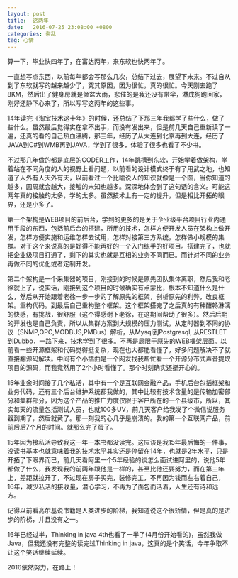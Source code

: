 ```yaml
---
layout: post
title:  这两年
date:   2016-07-25 23:08:00 +0800
categories: 杂乱
tag: 心情
---
```


算一下，毕业快四年了，在富达两年，来东软也快两年了。


一直想写点东西，以前每年都会写那么几次，总结下过去，展望下未来。不过自从到了东软就写的越来越少了，究其原因，因为很忙，真的很忙。今天刚去跑了8KM，然后出了健身房就是倾盆大雨，悲催的是我还没有带伞，淋成狗跑回家，刚好还静下心来了，所以写写这两年的这些事。


14年读完《淘宝技术这十年》的时候，还总结了下那三年我都学了些什么，做了些什么。虽然最后觉得实在拿不出手，而没有发出来，但是前几天自己重新读了一遍，还真的看的自己热血沸腾，那三年，经历了从大连到北京再到大连，经历了JAVA到C#到WMB再到JAVA，学到了很多，体验了很多也看了不少书。


不过那几年做的都是底层的CODER工作，14年跳槽到东软，开始学着做架构，学着站在不同角度的人的视野上看问题，以前看的设计模式终于有了用武之地，也知道了人外有人天外有天，以前看过一个比喻说人的知识就像是一个圆，当你知道的越多，圆周就会越大，接触的未知也越多。深深地体会到了这句话的含义。可能这两年真的接触的太多，学的太多。虽然技术上有一定的提升，但是相比开拓的眼界，还是小多了。


第一个架构是WEB项目的前后台，学到的更多的是关于企业级平台项目行业内通用手段的东西，包括前后台的搭建，所用的技术，怎样方便开发人员在架构上做开发，怎样方便实施和运维怎样去试用，怎样对接第三方系统，怎样做小规模的集群。对于这个来说真的是好得不能再好的一个入门练手的好项目。搭建完了，也就把企业级项目打通了，剩下的其实也就是互相的业务不同而已。而针对不同的业务再做不同的优化或者定制开发。


第二个架构是一个采集器的项目，刚接到的时候是原先团队集体离职，然后我和老徐就上了，说实话，刚接到这个项目的时候确实有点蒙比，根本不知道什么是什么，然后从开始跟着老徐一步一步的了解原先的框架，剖析原先的利弊，改良框架。重构代码。到最后自己重构整个框架。这个框架搭完了之后真的有种酣畅淋漓的快感，有挑战，很舒服（这个得感谢下老徐，在这期间帮助了很多）。然后后期的开发也是自己负责，所以从集群方案到大规模的压力测试，从定时器到不同的协议（SNMP,OPC,MODBUS,PMBus）解析，从Mysql到Postgresql, 从RESTLET到Dubbo，一路下来，技术学到了很多。不再是局限于原先的WEB框架层面。以前看一些开源框架和代码觉得挺复杂，现在也大都能看懂了，好多问题解决不了就直接翻源码解决。中间有个小插曲是一个网友找我帮忙看一个开源分布式声音提取项目的源码，而我竟然用了2个小时看懂了。那个时刻确实还挺开心的。


15年业余时间接了几个私活，其中有一个是互联网金融产品，手机后台包括框架和业务代码，还有三个后台维护系统都我做的，其中比较有技术含量的是传输加密部分和集群部分，因为这个产品的推广力度仅限于客户所在的一个县级市，所以，其实每天的流量包括测试人员，也就100多UV，前几天客户给我发了个微信说服务器到期了，然后就黄了。那一刻我的心几乎是崩溃的。我的第一个互联网产品，前前后后7个月的时间。就那么完了蛋了。


15年因为接私活导致我这一年一本书都没读完。这应该是我15年最后悔的一件事，没读书基本也就意味着我的技术水平其实还是停留在14年，也就是2年水平，只是开拓了下眼界而已，前几天看阿里一个5年经验的谈怎么面试进阿里的，说他5年都做了什么，我发现我的前两年跟他是一样的，甚至比他还要努力，而在第三年上，差距就拉开了，不过现在房子买完，装修完工，不再因为钱而左右着自己，16年，减少私活的接收量，潜心学习，不再为了面包而活着，人生还有诗和远方。


记得以前看高尔基说书籍是人类进步的阶梯，我知道说这个很矫情，但是真的是进步的阶梯，并且没有之一。


16年已经过半，Thinking in java 4th也看了一半了(4月份开始看的)，虽然我做Java，但我还没有完整的读完过Thinking in java，这真的是个笑话，今年争取不让这个笑话继续延续。


2016依然努力，在路上！


